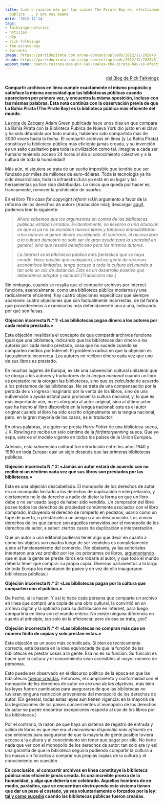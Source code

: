 ```yaml
---
title: Cuatro razones más por las cuales The Pirate Bay es, efectivamente, una biblioteca
  pública ... y una muy buena
date: '2012-12-14'
tags:
- falkvinge-noticias
- noticias
- p2p
- rick-falkvinge
- the-pirate-bay
- torrents
image: https://partidopirata.com.ar/wp-content/uploads/2012/12/282848_1952-646x363.jpg
thumb: https://partidopirata.com.ar/wp-content/uploads/2012/12/282848_1952-646x363-150x150.jpg
wppost_name: cuatro-razones-mas-por-las-cuales-the-pirate-bay-es-efectivamente-una-biblioteca-publica-y-una-muy-buena
---
```


<p class="intro" style="text-align: right;"><a href="http://es.falkvinge.net/2012/12/13/cuatro-razones-mas-por-las-que-la-bahia-pirata-the-pirate-bay-es-efectivamente-una-biblioteca-publica-y-una-muy-buena/">del Blog de Rick Falkvinge</a></p>
<p class="intro"><strong>Compartir archivos en línea cumple exactamente el mismo propósito y satisface la misma necesidad que las bibliotecas públicas cuando aparecieron por primera vez, y encuentra la misma oposición, incluso con las mismas palabras. Esta nota continúa con la observación previa de que La Bahía Pirata (The Pirate Bay) es la biblioteca pública más eficiente del mundo.</strong></p>
La <a href="http://es.falkvinge.net/2012/12/07/the-pirate-bay-is-the-worlds-most-efficient-public-library/">nota</a> de Zacqary Adam Green publicada hace unos días en que compara La Bahía Pirata con la Biblioteca Pública de Nueva York dio justo en el clavo y ha sido difundida por todo mundo, habiendo sido compartida más de 3000 veces hasta la fecha. El compartir archivos en línea (y La Bahía Pirata) constituye la biblioteca pública más eficiente jamás creada, y su invención es un salto cualitativo para toda la civilización como tal. ¡Imagine a cada ser humano teniendo acceso 24 horas al día al conocimiento colectivo y a la cultura de toda la humanidad!

Más aún, ni siquiera se trata de un sueño imposible que tendría que ser fundado por miles de millones de euro-dólares. Toda la tecnología ya ha sido desarrollada, toda la infraestructura ya está en su lugar y las herramientas ya han sido distribuidas. Lo único que queda por hacer es, francamente, remover la prohibición de <em>usarlas</em>.

En el libro <em>The case for copyright reform</em> («Un argumento a favor de la reforma de los derechos de autor» [traducción mía]; descargar <a href="http://www.copyrightreform.eu/">aquí</a>), podemos leer lo siguiente:
<blockquote><em>Ahora sabemos que los argumentos en contra de las bibliotecas públicas estaban errados. Evidentemente, no llevaron a una situación en que la ya no se escribían nuevos libros y tampoco imposibilitaron a los autores el ganar dinero escribiendo. Al contrario, el acceso libre a la cultura demostró no solo ser de gran ayuda para la sociedad en general, sino que resultó beneficioso para los mismos autores.</em>

<em> </em><em>La Internet es la biblioteca pública más fantástica que se haya creado. Hace posible que cualquiera, incluso gente de recursos económicos limitados, tenga acceso a toda la cultura del mundo a tan solo un clic de distancia. Este es un desarrollo positivo que deberíamos adoptar y aplaudir.</em>[Traducción mía.]</blockquote>
Sin embargo, cuando se resalta que el compartir archivos por internet funciona, esencialmente, como una biblioteca pública moderna (y una radicalmente eficiente), hay cuatro objeciones específicas que siempre aparecen: cuatro objeciones que son factualmente incorrectas, de tal forma que procederemos a examinarlas más detenidamente una a una, indicando por qué son falsas.

<strong>Objeción incorrecta N.° 1: «Las bibliotecas pagan dinero a los autores por cada medio prestado.»</strong>

Esta objeción invalidaría el concepto de que compartir archivos funciona igual que una biblioteca, indicando que las bibliotecas dan dinero a los autores por cada medio prestado, cosa que no sucede cuando se comparten medios por Internet. El problema radica en que la objeción es factualmente incorrecta. Los autores <em>no</em> reciben dinero cada vez que uno de sus libros es prestado.

En muchos lugares de Europa, existe una subvención cultural unilateral que se otorga a los autores y traductores <em>de la lengua nacional</em> cuando un libro es prestado: no la otorgan las bibliotecas, sino que es <em>calculada</em> de acuerdo a los préstamos de las bibliotecas. No se trata de una compensación por la perdida de un ingreso imaginario por la venta de los libros, sino de una subvención o ayuda estatal para promover la cultura nacional, y, lo que es más importante aún, no es otorgada al autor original, sino al último actor que ha hecho al libro disponible en la lengua nacional: este es el autor original cuando el libro ha sido escrito originalmente en la lengua nacional, pero, en la gran mayoría de los casos, es el <em>traductor</em>.

En otras palabras, si alguien se presta <em>Harry Potter</em> de una biblioteca sueca, J.K. Rowling no recibe un solo céntimo de la <em>författarpenning</em> sueca. Que yo sepa, este es el modelo vigente en todos los países de la Union Europea.

Además, esta subvención cultural fue introducida entre los años 1940 y 1960 en toda Europa: casi un siglo después que las primeras bibliotecas públicas.

<strong>Objeción incorrecta N.° 2: «Jamás un autor estará de acuerdo con no recibir ni un céntimo cada vez que sus libros son prestados por las bibliotecas.»</strong>

Esta es una objeción descabellada. El monopolio de los derechos de autor es un monopolio limitado a los derechos de duplicación e interpretación, y ciertamente no le da derecho a nadie de dictar la forma en que un libro debe o no ser usado luego de haber sido vendido. Un comprador del libro posee todos los derechos de propiedad comúnmente asociados con el libro comprado, incluyendo el derecho de romperlo en pedazos, usarlo como un tope de puerta, o prestárselo a un amigo o a un desconocido. Los únicos derechos de los que carece son aquellos removidos por el monopolio de los derechos de autor, a saber: ciertos casos de duplicación e interpretación.

Que un autor o una editorial pudieran tener algo que decir en cuanto a cómo los objetos son usados luego de ser vendidos es completamente ajeno al funcionamiento del comercio. (No obstante, ya las editoriales intentaron una vez prohibir por ley los préstamos de libros, <a href="http://falkvinge.net/2011/02/08/history-of-copyright-part-4-the-us-and-libraries/">argumentando</a> que el que la gente se preste libros era robarle al autor, y que todo el mundo debería tener que comprar su propia copia. Diversos parlamentos a lo largo de toda Europa los mandaron de paseo y en vez de ello inauguraron bibliotecas públicas.)

<strong>Objeción incorrecta N.° 3: «Las bibliotecas pagan por la cultura que comparten con el público.»</strong>

De hecho, sí lo hacen. Y así lo hace cada persona que comparte un archivo en línea que compró una copia de una obra cultural, la convirtió en un archivo digital y la optimizó para su distribución en Internet, para luego compartirla en línea con el mundo entero. No existe ninguna diferencia en cuanto al principio, tan solo en la eficiencia: pero de eso se trata, ¿no?

<strong>Objeción incorrecta N.° 4: «Las bibliotecas no compran más que un número finito de copias y solo prestan estas.»</strong>

Esta objeción es un poco más complicada. Si bien es técnicamente correcta, está basada en la idea equivocada de que la función de las bibliotecas es prestar cosas a la gente. Esa no es su función. Su función es hacer que la cultura y el conocimiento sean accesibles al mayor número de personas.

Esto puede ser observado en el discurso político de la época en que las bibliotecas <a href="http://es.falkvinge.net/2011/02/08/history-of-copyright-part-4-the-us-and-libraries/">fueron creadas</a>. Entonces, el cumplimiento y conformidad con el monopolio de los derechos de autor <em>no era uno de los objetivos</em>, más bien las leyes fueron cambiadas para asegurarse de que las bibliotecas no tuvieran ninguna restricción proveniente del monopolio de los derechos de autor. (En general, todas estas leyes aún tienen vigencia: en la mayoría de las legislaciones de los países concernientes al monopolio de los derechos de autor se puede encontrar excepciones respecto al uso de los libros por las bibliotecas.)

Por el contrario, la razón de que haya un sistema de registro de entrada y salida de libros es que ese era <em>el mecanismo disponible más eficiente</em> en ese entonces para asegurarse de que la mayoría de gente posible tuviera acceso a la cultura y al conocimiento sin tener que pagar por ello. No tiene nada que ver con el monopolio de los derechos de autor: tan solo era (y es) una garantía de que la biblioteca seguiría pudiendo compartir la cultura a las masas sin forzarlas a comprar sus propias copias de la cultura y el conocimiento en cuestión.

<strong>En conclusión, el compartir archivos en línea constituye la biblioteca pública más eficiente jamás creada. Es una increíble proeza de la humanidad, y algo que debería ser celebrado. Aquellos hombres de en medio, parásitos, que se encuentran obstruyendo este sistema tienen que dar un paso al costado, ya sea voluntariamente o forzados por la ley: <a href="http://es.falkvinge.net/2011/02/08/history-of-copyright-part-4-the-us-and-libraries/">tal y como sucedió</a> cuando las bibliotecas públicas fueron creadas.</strong>
